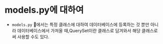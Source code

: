 # models.py에 대하여
* `models.py` 에서는 특정 클래스에 대하여 데이터베이스에 등록하는 것 뿐만 아니라 데이터베이스에서 가져올 때,QuerySet이란 클래스로 담겨와서 해당 클래스로써 사용할 수도 있다.